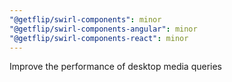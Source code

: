 ```yaml
---
"@getflip/swirl-components": minor
"@getflip/swirl-components-angular": minor
"@getflip/swirl-components-react": minor
---
```


Improve the performance of desktop media queries
